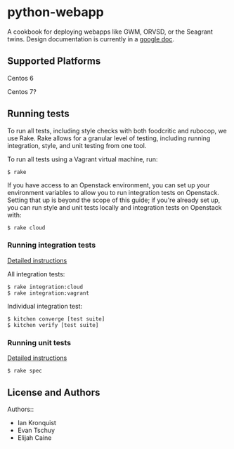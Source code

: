 # python-webapp

A cookbook for deploying webapps like GWM, ORVSD, or the Seagrant twins.
Design documentation is currently in a
[google doc](https://docs.google.com/a/osuosl.org/document/d/1CsCxTWM7fc0iXT8Lu4BnRJWtYLuwI6a-LFfEa5_BJ2w/edit).

## Supported Platforms

Centos 6

Centos 7?

## Running tests

To run all tests, including style checks with both foodcritic and rubocop,
we use Rake. Rake allows for a granular level of testing, including running
integration, style, and unit testing from one tool.

To run all tests using a Vagrant virtual machine, run:

```
$ rake
```

If you have access to an Openstack environment, you can set up your environment
variables to allow you to run integration tests on Openstack. Setting that up
is beyond the scope of this guide; if you're already set up, you can run style
and unit tests locally and integration tests on Openstack with:

```
$ rake cloud
```


### Running integration tests

[Detailed instructions](https://github.com/osuosl-cookbooks/python-webapp/wiki/Development-Workflow#using-your-virtual-machine)

All integration tests:

```
$ rake integration:cloud
$ rake integration:vagrant
```

Individual integration test:

```
$ kitchen converge [test suite]
$ kitchen verify [test suite]
```

### Running unit tests

[Detailed instructions](https://github.com/osuosl-cookbooks/python-webapp/wiki/Development-Workflow#writing-a-chefspec-unit-test)

```
$ rake spec
```


## License and Authors

Authors::

* Ian Kronquist
* Evan Tschuy
* Elijah Caine